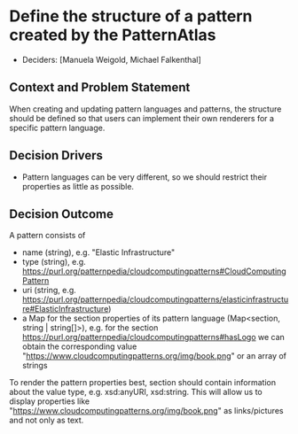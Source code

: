 # Define the structure of a pattern created by the PatternAtlas

* Deciders: [Manuela Weigold, Michael Falkenthal] 


## Context and Problem Statement

When creating and updating pattern languages and patterns, the structure should be defined so that users can implement their own renderers for a specific pattern language. 

## Decision Drivers 

* Pattern languages can be very different, so we should restrict their properties as little as possible. 


## Decision Outcome

A pattern consists of 
* name (string), e.g. "Elastic Infrastructure"
* type (string), e.g. <https://purl.org/patternpedia/cloudcomputingpatterns#CloudComputingPattern>
* uri (string, e.g. <https://purl.org/patternpedia/cloudcomputingpatterns/elasticinfrastructure#ElasticInfrastructure>) 
* a Map for the section properties of its pattern language (Map<section, string | string[]>), 
e.g. for the section  https://purl.org/patternpedia/cloudcomputingpatterns#hasLogo we can obtain the corresponding value  "https://www.cloudcomputingpatterns.org/img/book.png" or an array of strings

To render the pattern properties best, section should contain information about the value type, e.g. xsd:anyURI, xsd:string. This will allow us to display properties like "https://www.cloudcomputingpatterns.org/img/book.png" as links/pictures and not only as text. 




